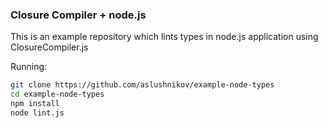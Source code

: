 ### Closure Compiler + node.js

This is an example repository which lints types in node.js application
using ClosureCompiler.js

Running:

```bash
git clone https://github.com/aslushnikov/example-node-types
cd example-node-types
npm install
node lint.js
```
